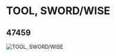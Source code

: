 # TOOL, SWORD/WISE
## 47459
![TOOL, SWORD/WISE](https://lc-www-live-s.legocdn.com/media/bricks/5/2/4218324.jpg)